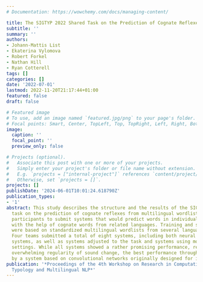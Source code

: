 ```yaml
---
# Documentation: https://wowchemy.com/docs/managing-content/

title: The SIGTYP 2022 Shared Task on the Prediction of Cognate Reflexes
subtitle: ''
summary: ''
authors:
- Johann-Mattis List
- Ekaterina Vylomova
- Robert Forkel
- Nathan Hill
- Ryan Cotterell
tags: []
categories: []
date: '2022-07-01'
lastmod: 2022-11-20T21:17:44+01:00
featured: false
draft: false

# Featured image
# To use, add an image named `featured.jpg/png` to your page's folder.
# Focal points: Smart, Center, TopLeft, Top, TopRight, Left, Right, BottomLeft, Bottom, BottomRight.
image:
  caption: ''
  focal_point: ''
  preview_only: false

# Projects (optional).
#   Associate this post with one or more of your projects.
#   Simply enter your project's folder or file name without extension.
#   E.g. `projects = ["internal-project"]` references `content/project/deep-learning/index.md`.
#   Otherwise, set `projects = []`.
projects: []
publishDate: '2024-06-01T10:01:24.618790Z'
publication_types:
- '1'
abstract: This study describes the structure and the results of the SIGTYP 2022 shared
  task on the prediction of cognate reflexes from multilingual wordlists. We asked
  participants to submit systems that would predict words in individual languages
  with the help of cognate words from related languages. Training and surprise data
  were based on standardized multilingual wordlists from several language families.
  Four teams submitted a total of eight systems, including both neural and non-neural
  systems, as well as systems adjusted to the task and systems using more general
  settings. While all systems showed a rather promising performance, reflecting the
  overwhelming regularity of sound change, the best performance throughout was achieved
  by a system based on convolutional networks originally designed for image restoration.
publication: '*Proceedings of the 4th Workshop on Research in Computational Linguistic
  Typology and Multilingual NLP*'
---
```

